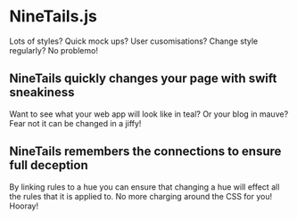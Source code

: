 # NineTails.js

Lots of styles?
Quick mock ups?
User cusomisations?
Change style regularly?
No problemo!

## NineTails quickly changes your page with swift sneakiness

Want to see what your web app will look like in teal? Or your blog in mauve? Fear not it can be changed in a jiffy!

## NineTails remembers the connections to ensure full deception

By linking rules to a hue you can ensure that changing a hue will effect all the rules that it is applied to.
No more charging around the CSS for you! Hooray!

